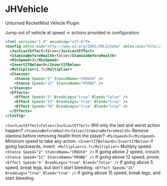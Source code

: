 # JHVehicle
Unturned RocketMod Vehicle Plugin


Jump out of vehicle at speed -> actions provided in configuration

```xml
<?xml version="1.0" encoding="utf-8"?>
<Config xmlns:xsd="http://www.w3.org/2001/XMLSchema" xmlns:xsi="http://www.w3.org/2001/XMLSchema-instance">
  <JustLastEffect>false</JustLastEffect>
  <StaminaBeforeHealth>false</StaminaBeforeHealth>
  <MinSpeed>3</MinSpeed>
  <InvertIfBelow>0</InvertIfBelow>
  <Multiplier>1.7</Multiplier>
  <Stances>
    <Stance Speed="2" StanceName="CROUCH" />
    <Stance Speed="12" StanceName="PRONE" />
  </Stances>
  <Effects>
    <Effect Speed="5" BreakLegs="true" Bleed="false" />
    <Effect Speed="15" BreakLegs="true" Bleed="true" />
    <Effect Speed="70" BreakLegs="true" Bleed="true" />
  </Effects>
</Config>
```

`<JustLastEffect>false</JustLastEffect>` Will only the last and worst action happen?
`<StaminaBeforeHealth>false</StaminaBeforeHealth>` Remove stamina before removing health from the player?
`<MinSpeed>3</MinSpeed>` Minimum speed to take any action.
`<InvertIfBelow>0</InvertIfBelow>` if going backwards, invert.
`<Multiplier>1.7</Multiplier>` Multiply speed.
`<Stance Speed="2" StanceName="CROUCH" />` If going above 2 speed, crouch.
`<Stance Speed="12" StanceName="PRONE" />` If going above 12 speed, prone.
`<Effect Speed="5" BreakLegs="true" Bleed="false" />` If going above 5 speed, break legs, but don't start bleeding.
`<Effect Speed="15" BreakLegs="true" Bleed="true" />` If going above 15 speed, break legs, and start bleeding.
